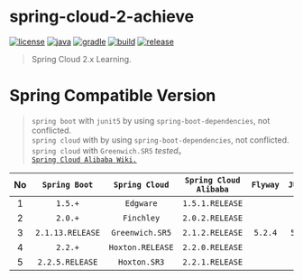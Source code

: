 # spring-cloud-2-achieve

[![license](https://img.shields.io/badge/license-MIT-green.svg?style=flat&logo=github)](https://www.mit-license.org)
[![java](https://img.shields.io/badge/java-11-brightgreen.svg?style=flat&logo=java)](https://www.oracle.com/java/technologies/javase-downloads.html)
[![gradle](https://img.shields.io/badge/gradle-5.6.2-brightgreen.svg?style=flat&logo=gradle)](https://docs.gradle.org/5.6.2/userguide/installation.html)
[![build](https://github.com/aaric/spring-cloud-2-achieve/workflows/build/badge.svg)](https://github.com/aaric/spring-cloud-2-achieve/actions)
[![release](https://img.shields.io/badge/release-0.8.1-blue.svg)](https://github.com/aaric/spring-cloud-2-achieve/releases)

> Spring Cloud 2.x Learning.

# Spring Compatible Version

> `spring boot` with `junit5` by using `spring-boot-dependencies`, not conflicted.  
> `spring cloud` with by using `spring-boot-dependencies`, not conflicted.  
> `spring cloud` with `Greenwich.SR5` *tested*。  
> [`Spring Cloud Alibaba Wiki.`](https://github.com/alibaba/spring-cloud-alibaba/wiki/%E7%89%88%E6%9C%AC%E8%AF%B4%E6%98%8E#%E6%AF%95%E4%B8%9A%E7%89%88%E6%9C%AC%E4%BE%9D%E8%B5%96%E5%85%B3%E7%B3%BB%E6%8E%A8%E8%8D%90%E4%BD%BF%E7%94%A8)

|No|`Spring Boot`|`Spring Cloud`|`Spring Cloud Alibaba`|`Flyway`|`JUnit5`|*Remark*|
|:-:|:----------:|:------------:|:--------------------:|:------:|:------:|:------:|
|1|`1.5.+`|`Edgware`|`1.5.1.RELEASE`|||*unknown*|
|2|`2.0.+`|`Finchley`|`2.0.2.RELEASE`|||*unknown*|
|3|`2.1.13.RELEASE`|`Greenwich.SR5`|`2.1.2.RELEASE`|`5.2.4`|`5.3.2`|**tested**|
|4|`2.2.+`|`Hoxton.RELEASE`|`2.2.0.RELEASE`|||*unknown*|
|5|`2.2.5.RELEASE`|`Hoxton.SR3`|`2.2.1.RELEASE`|||*tested*|
